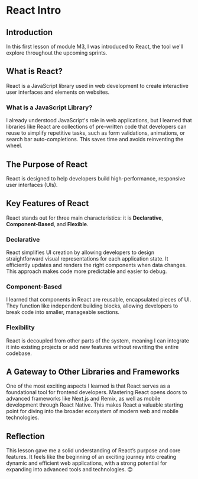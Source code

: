# React Intro

## **Introduction**  
In this first lesson of module M3, I was introduced to React, the tool we'll explore throughout the upcoming sprints.  

## **What is React?**  
React is a JavaScript library used in web development to create interactive user interfaces and elements on websites.  

### **What is a JavaScript Library?**  
I already understood JavaScript's role in web applications, but I learned that libraries like React are collections of pre-written code that developers can reuse to simplify repetitive tasks, such as form validations, animations, or search bar auto-completions. This saves time and avoids reinventing the wheel.  

## **The Purpose of React**  
React is designed to help developers build high-performance, responsive user interfaces (UIs).  

## **Key Features of React**  
React stands out for three main characteristics: it is **Declarative**, **Component-Based**, and **Flexible**.  

### **Declarative**  
React simplifies UI creation by allowing developers to design straightforward visual representations for each application state. It efficiently updates and renders the right components when data changes. This approach makes code more predictable and easier to debug.  

### **Component-Based**  
I learned that components in React are reusable, encapsulated pieces of UI. They function like independent building blocks, allowing developers to break code into smaller, manageable sections.  

### **Flexibility**  
React is decoupled from other parts of the system, meaning I can integrate it into existing projects or add new features without rewriting the entire codebase.  

## **A Gateway to Other Libraries and Frameworks**  
One of the most exciting aspects I learned is that React serves as a foundational tool for frontend developers. Mastering React opens doors to advanced frameworks like Next.js and Remix, as well as mobile development through React Native. This makes React a valuable starting point for diving into the broader ecosystem of modern web and mobile technologies.  

## **Reflection**  
This lesson gave me a solid understanding of React’s purpose and core features. It feels like the beginning of an exciting journey into creating dynamic and efficient web applications, with a strong potential for expanding into advanced tools and technologies. 😊